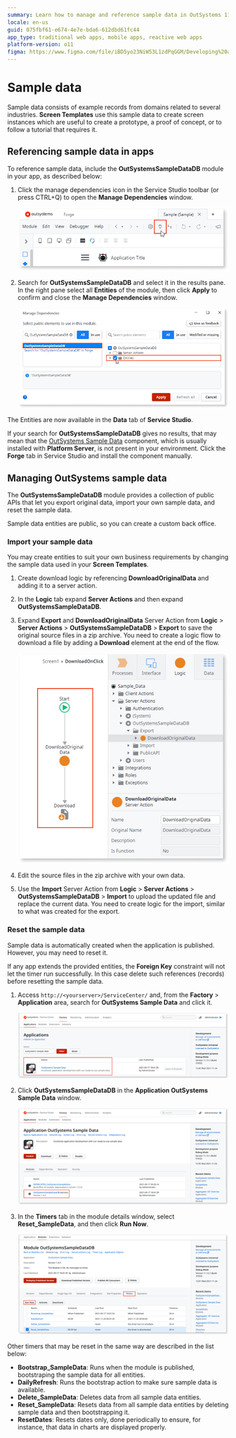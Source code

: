 ```yaml
---
summary: Learn how to manage and reference sample data in OutSystems 11 (O11) using the OutSystemsSampleDataDB module.
locale: en-us
guid: 075fbf61-e674-4e7e-bda6-612dbd61fc44
app_type: traditional web apps, mobile apps, reactive web apps
platform-version: o11
figma: https://www.figma.com/file/iBD5yo23NiW53L1zdPqGGM/Developing%20an%20Application?node-id=199:19
---
```


# Sample data

Sample data consists of example records from domains related to several industries. **Screen Templates** use this sample data to create screen instances which are useful to create a prototype, a proof of concept, or to follow a tutorial that requires it. 

## Referencing sample data in apps

To reference sample data, include the **OutSystemsSampleDataDB** module in your app, as described below:

1. Click the manage dependencies icon in the Service Studio toolbar (or press CTRL+Q) to open the **Manage Dependencies** window.

    ![Screenshot of the Manage Dependencies window in OutSystems Service Studio](images/manage-dependencies-ss.png "Manage Dependencies in Service Studio")

2. Search for **OutSystemsSampleDataDB** and select it in the results pane. In the right pane select all **Entities** of the module, then click **Apply** to confirm and close the **Manage Dependencies** window.

    ![Selecting entities from the OutSystemsSampleDataDB module in the Manage Dependencies window](images/manage-dependencies-sample-data-module-ss.png "Selecting OutSystemsSampleDataDB Module")

The Entities are now available in the **Data** tab of **Service Studio**.

<div class="info" markdown="1">

If your search for **OutSystemsSampleDataDB** gives no results, that may mean that the [OutSystems Sample Data](https://www.outsystems.com/forge/component-overview/4145/outsystems-sample-data) component, which is usually installed with **Platform Server**, is not present in your environment. Click the **Forge** tab in Service Studio and install the component manually.

</div>

## Managing OutSystems sample data

The **OutSystemsSampleDataDB** module provides a collection of public APIs that let you export original data, import your own sample data, and reset the sample data.

Sample data entities are public, so you can create a custom back office.

### Import your sample data

You may create entities to suit your own business requirements by changing the sample data used in your **Screen Templates**.

1. Create download logic by referencing **DownloadOriginalData**  and adding it to a server action.
1. In the **Logic** tab expand **Server Actions**  and then expand **OutSystemsSampleDataDB**.   
1. Expand **Export** and **DownloadOriginalData** Server Action from **Logic** > **Server Actions** > **OutSystemsSampleDataDB** > **Export** to save the original source files in a zip archive. You need to create a logic flow to download a file by adding a **Download** element at the end of the flow.  

    ![OutSystems Service Studio logic flow for exporting original sample data](images/sample-data-export-ss.png "Exporting Sample Data")

1. Edit the source files in the zip archive with your own data.

1. Use the **Import** Server Action from **Logic** > **Server Actions** > **OutSystemsSampleDataDB** > **Import** to upload the updated file and replace the current data. You need to create logic for the import, similar to what was created for the export.

### Reset the sample data

Sample data is automatically created when the application is published. However, you may need to reset it.

<div class="info" markdown="1">

If any app extends the provided entities, the **Foreign Key** constraint will not let the timer run successfully. In this case delete such references (records) before resetting the sample data.

</div>

1. Access `http://<yourserver>/ServiceCenter/` and, from the **Factory** > **Application** area, search for **OutSystems Sample Data** and click it. 
    
    ![Searching for the OutSystems Sample Data application in Service Center](images/search-for-sample-data-app-sc.png "Searching for OutSystems Sample Data Application")
    
1. Click **OutSystemsSampleDataDB** in the **Application OutSystems Sample Data** window.
   
    ![OutSystems Sample Data application details in Service Center](images/application-outsystems-sample-data-sc.png "OutSystems Sample Data Application Details")

1. In the **Timers** tab in the module details window, select **Reset_SampleData**, and then click **Run Now**.
    
    ![Reset Sample Data timer option in the OutSystems Service Center module details window](images/reset-sample-data-timer-sc.png "Reset Sample Data Timer")

Other timers that may be reset in the same way are described in the list below:

* **Bootstrap_SampleData**: Runs when the module is published, bootstraping the sample data for all entities.
* **DailyRefresh**: Runs the bootstrap action to make sure sample data is available.
* **Delete_SampleData**: Deletes data from all sample data entities.
* **Reset_SampleData**: Resets data from all sample data entities by deleting sample data and then bootstrapping it.
* **ResetDates**: Resets dates only, done periodically to ensure, for instance, that data in charts are displayed properly.
